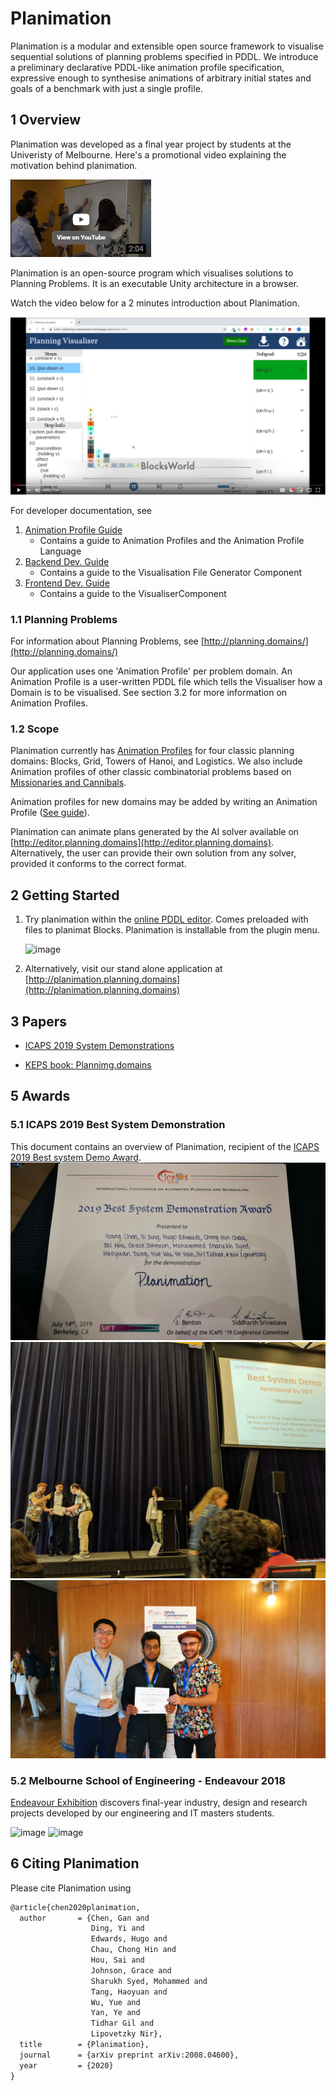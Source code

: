 # Planimation

Planimation is a modular and extensible open source framework to visualise sequential solutions of planning problems specified in PDDL. We introduce a preliminary  declarative PDDL-like animation profile specification, expressive enough to synthesise animations of arbitrary initial states and goals of a benchmark with just a single profile.

## 1 Overview 

Planimation was developed as a final year project by students at the Univeristy of Melbourne. Here's a promotional video explaining the motivation behind planimation.

[![Youtube](images/readme/promo.png)](https://youtu.be/FEm5ZQM-b3Y)

Planimation is an open-source program which visualises solutions to Planning Problems. It is an executable Unity architecture in a browser.

Watch the video below for a 2 minutes introduction about Planimation.

[![Youtube](images/readme/youtube.png)](https://youtu.be/Cj2rWdt1YQU)


For developer documentation, see

1. [Animation Profile Guide](https://planimation.github.io/documentation/ap_guide/)
    * Contains a guide to Animation Profiles and the Animation Profile Language
2. [Backend Dev. Guide](https://planimation.github.io/documentation/VFG_guide/)
    * Contains a guide to the Visualisation File Generator Component
3. [Frontend Dev. Guide](https://planimation.github.io/documentation/Visualiser_guide/)
    * Contains a guide to the VisualiserComponent 
	

### 1.1 Planning Problems

For information about Planning Problems, see [http://planning.domains/](http://planning.domains/)


Our application uses one 'Animation Profile' per problem domain. An Animation Profile is a user-written PDDL file which tells the Visualiser how a Domain is to be visualised. See section 3.2 for more information on Animation Profiles.


### 1.2 Scope
Planimation currently has [Animation Profiles](https://github.com/planimation/documentation/tree/master/AnimationProfiles) for four classic planning domains: Blocks, Grid, Towers of Hanoi, and Logistics. We also include Animation profiles of other classic combinatorial problems based on [Missionaries and Cannibals](https://en.wikipedia.org/wiki/Missionaries_and_cannibals_problem). 

Animation profiles for new domains may be added by writing an Animation Profile ([See guide](ap_guide.md)).


Planimation can animate plans generated by the AI solver available on [http://editor.planning.domains](http://editor.planning.domains). Alternatively, the user can provide their own solution from any solver, provided it conforms to the correct format.



## 2 Getting Started

1. Try planimation within the [online PDDL editor](https://tinyurl.com/yxlt96fp). Comes preloaded with files to planimat Blocks. Planimation is installable from the plugin menu.

    ![image](images/readme/demo.gif)
2. Alternatively, visit our stand alone application at [http://planimation.planning.domains](http://planimation.planning.domains)

## 3 Papers

- [ICAPS 2019 System Demonstrations](https://arxiv.org/pdf/2008.04600.pdf)

- [KEPS book: Plannimg.domains](https://link.springer.com/chapter/10.1007/978-3-030-38561-3_5#readcube-epdf)

## 5 Awards

### 5.1 ICAPS 2019 Best System Demonstration

This document contains an overview of Planimation, recipient of the [ICAPS 2019 Best system Demo Award](https://icaps19.icaps-conference.org/awards).
![image](images/readme/icaps2019Award1.jpg)
![image](images/readme/icaps2019Award.jpg)
![image](images/readme/icaps2019Award2.jpg)

### 5.2 Melbourne School of Engineering - Endeavour 2018

[Endeavour Exhibition](https://endeavour.unimelb.edu.au/past/2018-endeavour-exhibition) discovers final-year industry, design and research projects developed by our engineering and IT masters students.



![image](https://endeavour.unimelb.edu.au/__data/assets/image/0007/2914621/endeavour-2018-11.jpg)
![image](https://endeavour.unimelb.edu.au/__data/assets/image/0005/2914691/endeavour-2018-36.jpg)

## 6 Citing Planimation

Please cite Planimation using
``` latex
@article{chen2020planimation,
  author       = {Chen, Gan and
                  Ding, Yi and
                  Edwards, Hugo and
                  Chau, Chong Hin and
                  Hou, Sai and
                  Johnson, Grace and
                  Sharukh Syed, Mohammed and
                  Tang, Haoyuan and
                  Wu, Yue and
                  Yan, Ye and
                  Tidhar Gil and
                  Lipovetzky Nir},
  title        = {Planimation},
  journal      = {arXiv preprint arXiv:2008.04600},
  year         = {2020}
}
```